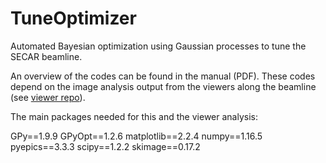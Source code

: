 # TuneOptimizer
Automated Bayesian optimization using Gaussian processes to tune the SECAR beamline. 

An overview of the codes can be found in the manual (PDF). These codes depend on the image analysis output from the viewers along the beamline (see [viewer repo](https://github.com/pluflou/Viewer-Image-Analysis)).

The main packages needed for this and the viewer analysis:

GPy==1.9.9
GPyOpt==1.2.6
matplotlib==2.2.4
numpy==1.16.5
pyepics==3.3.3
scipy==1.2.2
skimage==0.17.2 
